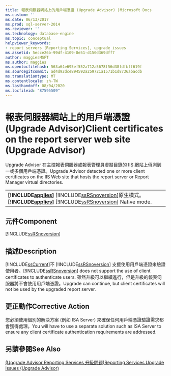```yaml
---
title: 報表伺服器網站上的用戶端憑證 (Upgrade Advisor) |Microsoft Docs
ms.custom: ''
ms.date: 06/13/2017
ms.prod: sql-server-2014
ms.reviewer: ''
ms.technology: database-engine
ms.topic: conceptual
helpviewer_keywords:
- report servers [Reporting Services], upgrade issues
ms.assetid: 5ecce26b-99df-4109-8e51-d150d369dff7
author: maggiesMSFT
ms.author: maggies
ms.openlocfilehash: 563a64e695ef552a712a5678f56d38fdfbff619f
ms.sourcegitcommit: ad4d92dce894592a259721a1571b1d8736abacdb
ms.translationtype: MT
ms.contentlocale: zh-TW
ms.lasthandoff: 08/04/2020
ms.locfileid: "87595509"
---
```

# <a name="client-certificates-on-the-report-server-web-site-upgrade-advisor"></a><span data-ttu-id="1dccc-102">報表伺服器網站上的用戶端憑證 (Upgrade Advisor)</span><span class="sxs-lookup"><span data-stu-id="1dccc-102">Client certificates on the report server web site (Upgrade Advisor)</span></span>
  <span data-ttu-id="1dccc-103">Upgrade Advisor 在主控報表伺服器或報表管理員虛擬目錄的 IIS 網站上偵測到一或多個用戶端憑證。</span><span class="sxs-lookup"><span data-stu-id="1dccc-103">Upgrade Advisor detected one or more client certificates on the IIS Web site that hosts the report server or Report Manager virtual directories.</span></span>  
  
||  
|-|  
|<span data-ttu-id="1dccc-104">**[!INCLUDE[applies](../../includes/applies-md.md)]**  [!INCLUDE[ssRSnoversion](../../includes/ssrsnoversion-md.md)]原生模式。</span><span class="sxs-lookup"><span data-stu-id="1dccc-104">**[!INCLUDE[applies](../../includes/applies-md.md)]**  [!INCLUDE[ssRSnoversion](../../includes/ssrsnoversion-md.md)] Native mode.</span></span>|  
  
## <a name="component"></a><span data-ttu-id="1dccc-105">元件</span><span class="sxs-lookup"><span data-stu-id="1dccc-105">Component</span></span>  
 [!INCLUDE[ssRSnoversion](../../includes/ssrsnoversion-md.md)]  
  
## <a name="description"></a><span data-ttu-id="1dccc-106">描述</span><span class="sxs-lookup"><span data-stu-id="1dccc-106">Description</span></span>  
 [!INCLUDE[ssCurrent](../../includes/sscurrent-md.md)]<span data-ttu-id="1dccc-107">不 [!INCLUDE[ssRSnoversion](../../includes/ssrsnoversion-md.md)] 支援使用用戶端憑證來驗證使用者。</span><span class="sxs-lookup"><span data-stu-id="1dccc-107">[!INCLUDE[ssRSnoversion](../../includes/ssrsnoversion-md.md)] does not support the use of client certificates to authenticate users.</span></span> <span data-ttu-id="1dccc-108">雖然升級可以繼續進行，但是升級的報表伺服器將不會使用用戶端憑證。</span><span class="sxs-lookup"><span data-stu-id="1dccc-108">Upgrade can continue, but client certificates will not be used by the upgraded report server.</span></span>  
  
## <a name="corrective-action"></a><span data-ttu-id="1dccc-109">更正動作</span><span class="sxs-lookup"><span data-stu-id="1dccc-109">Corrective Action</span></span>  
 <span data-ttu-id="1dccc-110">您必須使用個別的解決方案 (例如 ISA Server) 來確保任何用戶端憑證驗證需求都會獲得處理。</span><span class="sxs-lookup"><span data-stu-id="1dccc-110">You will have to use a separate solution such as ISA Server to ensure any client certificate authentication requirements are addressed.</span></span>  
  
## <a name="see-also"></a><span data-ttu-id="1dccc-111">另請參閱</span><span class="sxs-lookup"><span data-stu-id="1dccc-111">See Also</span></span>  
 [<span data-ttu-id="1dccc-112">&#40;Upgrade Advisor Reporting Services 升級問題&#41;</span><span class="sxs-lookup"><span data-stu-id="1dccc-112">Reporting Services Upgrade Issues &#40;Upgrade Advisor&#41;</span></span>](../../../2014/sql-server/install/reporting-services-upgrade-issues-upgrade-advisor.md)  
  
  
